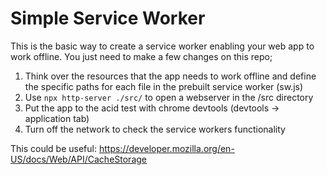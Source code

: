 # Simple Service Worker
This is the basic way to create a service worker enabling your web app to work offline. You just need to make a few changes on this repo;
1. Think over the resources that the app needs to work offline and define the specific paths for each file in the prebuilt service worker (sw.js)
2. Use ``npx http-server ./src/`` to open a webserver in the /src directory
3. Put the app to the acid test with chrome devtools (devtools -> application tab)
4. Turn off the network to check the service workers functionality 

This could be useful: https://developer.mozilla.org/en-US/docs/Web/API/CacheStorage
